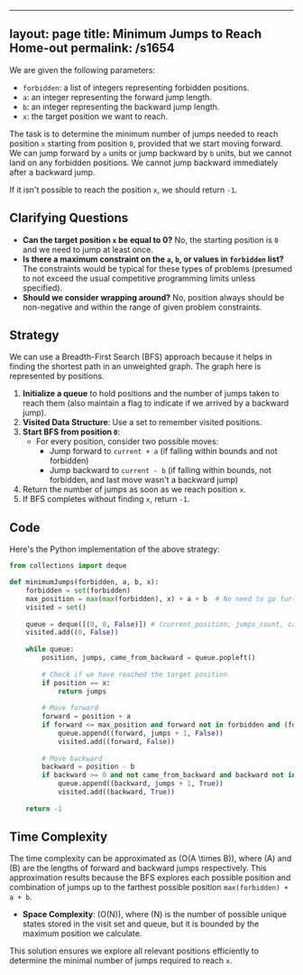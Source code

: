 
---
layout: page
title:  Minimum Jumps to Reach Home-out
permalink: /s1654
---

We are given the following parameters:
- `forbidden`: a list of integers representing forbidden positions.
- `a`: an integer representing the forward jump length.
- `b`: an integer representing the backward jump length.
- `x`: the target position we want to reach.

The task is to determine the minimum number of jumps needed to reach position `x` starting from position `0`, provided that we start moving forward. We can jump forward by `a` units or jump backward by `b` units, but we cannot land on any forbidden positions. We cannot jump backward immediately after a backward jump.

If it isn't possible to reach the position `x`, we should return `-1`.

## Clarifying Questions

- **Can the target position `x` be equal to 0?** No, the starting position is `0` and we need to jump at least once.
- **Is there a maximum constraint on the `a`, `b`, or values in `forbidden` list?** The constraints would be typical for these types of problems (presumed to not exceed the usual competitive programming limits unless specified).
- **Should we consider wrapping around?** No, position always should be non-negative and within the range of given problem constraints.

## Strategy

We can use a Breadth-First Search (BFS) approach because it helps in finding the shortest path in an unweighted graph. The graph here is represented by positions.

1. **Initialize a queue** to hold positions and the number of jumps taken to reach them (also maintain a flag to indicate if we arrived by a backward jump).
2. **Visited Data Structure**: Use a set to remember visited positions.
3. **Start BFS from position `0`**: 
    - For every position, consider two possible moves:
      - Jump forward to `current + a` (if falling within bounds and not forbidden)
      - Jump backward to `current - b` (if falling within bounds, not forbidden, and last move wasn't a backward jump)
4. Return the number of jumps as soon as we reach position `x`.
5. If BFS completes without finding `x`, return `-1`.

## Code

Here's the Python implementation of the above strategy:

```python
from collections import deque

def minimumJumps(forbidden, a, b, x):
    forbidden = set(forbidden)
    max_position = max(max(forbidden), x) + a + b  # No need to go further than farthest needed position
    visited = set()
    
    queue = deque([(0, 0, False)]) # (current_position, jumps_count, came_from_backward)
    visited.add((0, False))
    
    while queue:
        position, jumps, came_from_backward = queue.popleft()
        
        # Check if we have reached the target position
        if position == x:
            return jumps
            
        # Move forward
        forward = position + a
        if forward <= max_position and forward not in forbidden and (forward, False) not in visited:
            queue.append((forward, jumps + 1, False))
            visited.add((forward, False))
        
        # Move backward
        backward = position - b
        if backward >= 0 and not came_from_backward and backward not in forbidden and (backward, True) not in visited:
            queue.append((backward, jumps + 1, True))
            visited.add((backward, True))
    
    return -1
```

## Time Complexity

The time complexity can be approximated as \(O(A \times B)\), where \(A\) and \(B\) are the lengths of forward and backward jumps respectively. This approximation results because the BFS explores each possible position and combination of jumps up to the farthest possible position `max(forbidden) + a + b`.

- **Space Complexity**: \(O(N)\), where \(N\) is the number of possible unique states stored in the visit set and queue, but it is bounded by the maximum position we calculate.

This solution ensures we explore all relevant positions efficiently to determine the minimal number of jumps required to reach `x`.